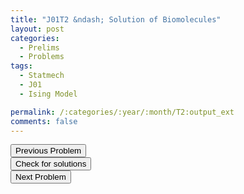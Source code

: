 ```yaml
---
title: "J01T2 &ndash; Solution of Biomolecules"
layout: post
categories:
  - Prelims
  - Problems
tags:
  - Statmech
  - J01
  - Ising Model

permalink: /:categories/:year/:month/T2:output_ext
comments: false
---
```

<object data="2001J2T.pdf" type="application/pdf" width="100%" height="500"></object>

<div class='navbar'>
	<div float='left'><button onclick="window.location='T1.html'" >Previous Problem</button></div>
	<div float='center'><button onclick="window.location='https://princetonprelim.com/prelim/6/'">Check for solutions</button></div>
	<div float='right'><button onclick="window.location='T3.html'" > Next Problem</button></div>
</div>
